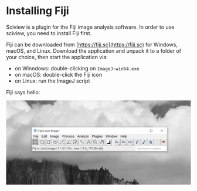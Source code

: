 # Installing Fiji

Sciview is a plugin for the Fiji image analysis software. In order to use sciview, you need to install Fiji first.

Fiji can be downloaded from [https://fiji.sc](https://fiji.sc) for Windows, macOS, and Linux. Download the application and unpack it to a folder of your choice, then start the application via:

* on Winndows: double-clicking on `ImageJ-win64.exe`
* on macOS: double-click the Fiji icon
* on Linux: run the ImageJ script

Fiji says hello:

![](../.gitbook/assets/fiji-mainwindow%20%285%29%20%282%29%20%285%29.png)

